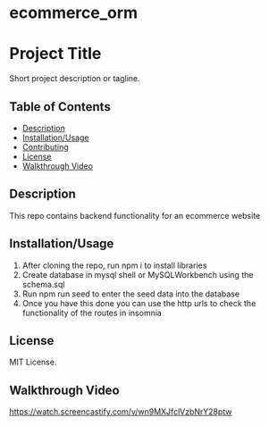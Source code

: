 # ecommerce_orm

# Project Title

Short project description or tagline.

## Table of Contents

- [Description](#description)
- [Installation/Usage](#installation/usage)
- [Contributing](#contributing)
- [License](#license)
- [Walkthrough Video](#walkthrough-video)

## Description

This repo contains backend functionality for an ecommerce website

## Installation/Usage

1. After cloning the repo, run npm i to install libraries
2. Create database in mysql shell or MySQLWorkbench using the schema.sql
3. Run npm run seed to enter the seed data into the database
4. Once you have this done you can use the http urls to check the functionality of the routes in insomnia

## License

MIT License.

## Walkthrough Video

https://watch.screencastify.com/v/wn9MXJfclVzbNrY28ptw
